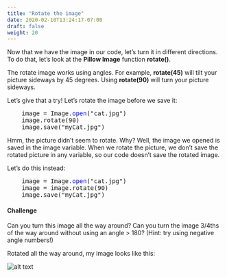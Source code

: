 ```yaml
---
title: "Rotate the image"
date: 2020-02-10T13:24:17-07:00
draft: false
weight: 20
--- 
```


Now that we have the image in our code, let’s turn it in different directions. To do that, let’s look at the <b>Pillow Image</b> function <b>rotate()</b>.

The rotate image works using angles. For example, <b>rotate(45)</b> will tilt your picture sideways by 45 degrees. Using <b>rotate(90)</b> will turn your picture sideways.

Let’s give that a try! Let’s rotate the image before we save it:

<pre>
    image = Image.<font color="blue">open</font>("cat.jpg")
    image.rotate(90)
    image.save("myCat.jpg")
</pre>

Hmm, the picture didn’t seem to rotate. Why? Well, the image we opened is saved in the image variable. When we rotate the picture, we don’t save the rotated picture in any variable, so our code doesn’t save the rotated image.

Let’s do this instead:

<pre>
    image = Image.<font color="blue">open</font>("cat.jpg")
    image = image.rotate(90)
    image.save("myCat.jpg")
</pre>

#### Challenge

Can you turn this image all the way around? Can you turn the image 3/4ths of the
way around without using an angle > 180? (Hint: try using negative angle numbers!)

Rotated all the way around, my image looks like this:

![alt text](../media/upside_down.png "cat upside down")


